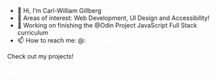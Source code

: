 - 👋 Hi, I’m Carl-William Gillberg
- 👀 Areas of interest: Web Development, UI Design and Accessibility!
- 🌱 Working on finishing the @Odin Project JavaScript Full Stack curriculum
- 📫 How to reach me:
     @:carlwgillberg@gmail.com

<style>
     a {
          color: white;
     }
</style>

Check out my projects! </br>
<a href="https://cwgillberg.github.io/etch-a-sketch/" target="blank">Etch-A-Sketch</a>
</br>
<a href="https://cwgillberg.github.io/rps/" target="blank">Rock Paper Scissors</a>
<a href="https://cwgillberg.github.io/sign-up-form/" target="blank">Sign-Up Form</a>
